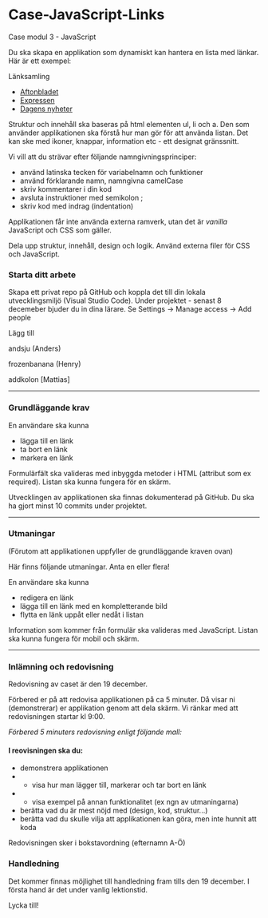 # Case-JavaScript-Links
Case modul 3 - JavaScript

Du ska skapa en applikation som dynamiskt kan hantera en lista med länkar. 
Här är ett exempel:


Länksamling
- [Aftonbladet](http://aftonbladet.se)
- [Expressen](http://expressen.se)
- [Dagens nyheter](http://dn.se)

Struktur och innehåll ska baseras på html elementen ul, li och a. Den som använder applikationen ska förstå hur man gör för att använda listan. Det kan ske med ikoner, knappar, information etc - ett designat gränssnitt. 

Vi vill att du strävar efter följande namngivningsprinciper:
- använd latinska tecken för variabelnamn och funktioner
- använd förklarande namn, namngivna camelCase
- skriv kommentarer i din kod
- avsluta instruktioner med semikolon ;
- skriv kod med indrag (indentation)

Applikationen får inte använda externa ramverk, utan det är *vanilla* JavaScript och CSS som gäller.

Dela upp struktur, innehåll, design och logik. Använd externa filer för CSS och JavaScript.

### Starta ditt arbete
Skapa ett privat repo på GitHub och koppla det till din lokala utvecklingsmiljö (Visual Studio Code).
Under projektet - senast 8 decemeber bjuder du in dina lärare. Se Settings -> Manage access -> Add people

Lägg till

andsju (Anders)

frozenbanana (Henry)

addkolon [Mattias]

***

### Grundläggande krav
En användare ska kunna
- lägga till en länk
- ta bort en länk
- markera en länk

Formulärfält ska valideras med inbyggda metoder i HTML (attribut som ex required).
Listan ska kunna fungera för en skärm.

Utvecklingen av applikationen ska finnas dokumenterad på GitHub. Du ska ha gjort minst 10 commits under projektet.

***

### Utmaningar
(Förutom att applikationen uppfyller de grundläggande kraven ovan) 

Här finns följande utmaningar. Anta en eller flera!

En användare ska kunna
- redigera en länk 
- lägga till en länk med en kompletterande bild
- flytta en länk uppåt eller nedåt i listan

Information som kommer från formulär ska valideras med JavaScript.
Listan ska kunna fungera för mobil och skärm.

***

### Inlämning och redovisning
Redovisning av caset är den 19 december.

Förbered er på att redovisa applikationen på ca 5 minuter. Då visar ni (demonstrerar) er applikation genom att dela skärm.
Vi ränkar med att redovisningen startar kl 9:00.

*Förbered 5 minuters redovisning enligt följande mall:*

#### I reovisningen ska du:
- demonstrera applikationen
- - visa hur man lägger till, markerar och tar bort en länk
- - visa exempel på annan funktionalitet (ex ngn av utmaningarna)
- berätta vad du är mest nöjd med (design, kod, struktur...)
- berätta vad du skulle vilja att applikationen kan göra, men inte hunnit att koda

Redovisningen sker i bokstavordning (efternamn A-Ö)

### Handledning
Det kommer finnas möjlighet till handledning fram tills den 19 december. I första hand är det under vanlig lektionstid.

Lycka till!
